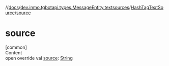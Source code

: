 //[docs](../../../index.md)/[dev.inmo.tgbotapi.types.MessageEntity.textsources](../index.md)/[HashTagTextSource](index.md)/[source](source.md)



# source  
[common]  
Content  
open override val [source](source.md): [String](https://kotlinlang.org/api/latest/jvm/stdlib/kotlin/-string/index.html)  



